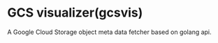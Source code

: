 GCS visualizer(gcsvis)
======================

A Google Cloud Storage object meta data fetcher based on golang api.
